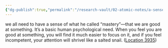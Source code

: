 ```yaml
---
{"dg-publish":true,"permalink":"/research-vault/02-atomic-notes/a-sense-of-mastery-is-key-to-ability-to-focus-feelings-of-incompetence-harm-attention/"}
---
```


we all need to have a sense of what he called “mastery”—that we are good at something. It’s a basic human psychological need. When you feel you are good at something, you will find it much easier to focus on it, and if you feel incompetent, your attention will shrivel like a salted snail. ([Location 3935](https://readwise.io/to_kindle?action=open&asin=B093G9TS91&location=3935))
